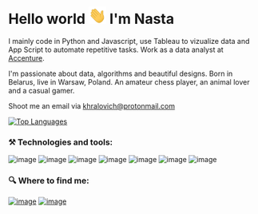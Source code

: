 # Hello world <img src="https://raw.githubusercontent.com/ABSphreak/ABSphreak/master/gifs/Hi.gif" alt="Hi" width=35/> I'm Nasta


I mainly code in Python and Javascript, use Tableau to vizualize data and App Script to automate repetitive tasks.  Work as a data analyst at [Accenture](https://www.accenture.com/us-en).

I'm passionate about data, algorithms and beautiful designs. Born in Belarus, live in Warsaw, Poland. An amateur chess player, an animal lover and a casual gamer. 

Shoot me an email via khralovich@protonmail.com


[![Top Languages](https://github-readme-stats.vercel.app/api/top-langs/?username=khralovich&langs_count=8&layout=compact)](https://github.com/khralovich/github-readme-stats)


### ⚒️ Technologies and tools:

![image](https://img.shields.io/badge/JavaScript-323330?style=for-the-badge&logo=javascript&logoColor=F7DF1E)
![image](https://img.shields.io/badge/Python-FFD43B?style=for-the-badge&logo=python&logoColor=darkgreen)
![image](https://img.shields.io/badge/HTML5-E34F26?style=for-the-badge&logo=html5&logoColor=white)
![image](https://img.shields.io/badge/CSS3-1572B6?style=for-the-badge&logo=css3&logoColor=white)
![image](https://img.shields.io/badge/Git-217346?style=for-the-badge&logo=git&logoColor=white)
![image](https://img.shields.io/badge/Figma-31A8FF?style=for-the-badge&logo=figma&logoColor=white)
![image](https://img.shields.io/badge/Tableau-%2300C4CC?style=for-the-badge&logo={LOGO-NAME}&logoColor=white)

<!--
![image](https://img.shields.io/badge/Pandas-2C2D72?style=for-the-badge&logo=pandas&logoColor=white)
![image](https://img.shields.io/badge/MySQL-00000F?style=for-the-badge&logo=mysql&logoColor=white)
![image](https://img.shields.io/badge/Jupyter-F37626.svg?&style=for-the-badge&logo=Jupyter&logoColor=white)
![image](https://img.shields.io/badge/conda-342B029.svg?&style=for-the-badge&logo=anaconda&logoColor=white)
![image]()
	-->


### 🔍 Where to find me:

[![image](https://img.shields.io/badge/Codewars-B1361E?style=for-the-badge&logo=Codewars&logoColor=white)](https://www.codewars.com/users/khralovich)
[![image](https://img.shields.io/badge/LinkedIn-0077B5?style=for-the-badge&logo=linkedin&logoColor=white)](https://www.linkedin.com/in/nastakhralovich/)
<!-- 
[![image](https://img.shields.io/badge/Kaggle-20BEFF?style=for-the-badge&logo=Kaggle&logoColor=white)]()
[![image]()]()
-->



